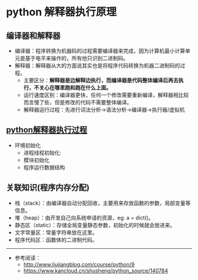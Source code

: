 # python 解释器执行原理

## 编译器和解释器
- 编译器：程序转换为机器码的过程需要编译器来完成，因为计算机最小计算单元是基于电平来操作的，所有他只识别二进制码。
- 解释器：解释器从大的方面说其实也是将程序代码转换为机器二进制码的过程。
	- 主要区分：**解释器是边解释边执行，而编译器是代码整体编译后再去执行，不关心在哪里跑和跑在什么上面。**
	- 运行速度区别：编译器更快，任何一个修改需要重新编译，解释器相比较而言慢了些，但是修改的代码不需要整体编译。
	- 解释器运行过程：先进行词法分析->语法分析->编译器->执行器/虚拟机
	
## [python解释器执行过程](https://github.com/python/cpython/blob/cb65b3a4f484ce71dcb76a918af98c7015513025/Doc/c-api/init.rst)
- 环境初始化
    - 进程线程初始化: 
    - 模块初始化
    - 程序运行数据结构


## 关联知识(程序内存分配)
- 栈（stack）：由编译器自动分配回收，主要用来存放函数的参数，局部变量等信息。
- 堆（heap）：由开发自己向系统申请的资源，eg: a = dict()。
- 静态区（static）：存储全局变量静态参数，初始化的时候就会放进来。
- 文字常量区：常量字符串放在这里。
- 程序代码区：函数体的二进制代码。

---
- 参考阅读：
    - <http://www.liujiangblog.com/course/python/9>
    - <https://www.kancloud.cn/shusheng/python_source/140784>